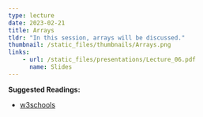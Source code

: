 ```yaml
---
type: lecture
date: 2023-02-21
title: Arrays
tldr: "In this session, arrays will be discussed."
thumbnail: /static_files/thumbnails/Arrays.png
links: 
    - url: /static_files/presentations/Lecture_06.pdf
      name: Slides
---
```

**Suggested Readings:**
- [w3schools](https://www.w3schools.com/java/default.asp)

